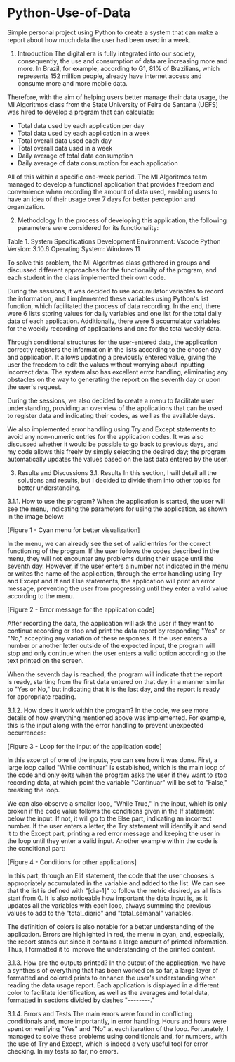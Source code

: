 # Python-Use-of-Data

Simple personal project using Python to create a system that can make a report about how much data the user had been used in a week.

1. Introduction
The digital era is fully integrated into our society, consequently, the use and consumption of data are increasing more and more. In Brazil, for example, according to G1, 81% of Brazilians, which represents 152 million people, already have internet access and consume more and more mobile data.

Therefore, with the aim of helping users better manage their data usage, the MI Algoritmos class from the State University of Feira de Santana (UEFS) was hired to develop a program that can calculate:
- Total data used by each application per day
- Total data used by each application in a week
- Total overall data used each day
- Total overall data used in a week
- Daily average of total data consumption
- Daily average of data consumption for each application

All of this within a specific one-week period. The MI Algoritmos team managed to develop a functional application that provides freedom and convenience when recording the amount of data used, enabling users to have an idea of their usage over 7 days for better perception and organization.

2. Methodology
In the process of developing this application, the following parameters were considered for its functionality:

Table 1. System Specifications
Development Environment: Vscode
Python Version: 3.10.6
Operating System: Windows 11

To solve this problem, the MI Algoritmos class gathered in groups and discussed different approaches for the functionality of the program, and each student in the class implemented their own code.

During the sessions, it was decided to use accumulator variables to record the information, and I implemented these variables using Python's list function, which facilitated the process of data recording. In the end, there were 6 lists storing values for daily variables and one list for the total daily data of each application. Additionally, there were 5 accumulator variables for the weekly recording of applications and one for the total weekly data.

Through conditional structures for the user-entered data, the application correctly registers the information in the lists according to the chosen day and application. It allows updating a previously entered value, giving the user the freedom to edit the values without worrying about inputting incorrect data. The system also has excellent error handling, eliminating any obstacles on the way to generating the report on the seventh day or upon the user's request.

During the sessions, we also decided to create a menu to facilitate user understanding, providing an overview of the applications that can be used to register data and indicating their codes, as well as the available days.

We also implemented error handling using Try and Except statements to avoid any non-numeric entries for the application codes. It was also discussed whether it would be possible to go back to previous days, and my code allows this freely by simply selecting the desired day; the program automatically updates the values based on the last data entered by the user.

3. Results and Discussions
3.1. Results
In this section, I will detail all the solutions and results, but I decided to divide them into other topics for better understanding.

3.1.1. How to use the program?
When the application is started, the user will see the menu, indicating the parameters for using the application, as shown in the image below:

[Figure 1 - Cyan menu for better visualization]

In the menu, we can already see the set of valid entries for the correct functioning of the program. If the user follows the codes described in the menu, they will not encounter any problems during their usage until the seventh day. However, if the user enters a number not indicated in the menu or writes the name of the application, through the error handling using Try and Except and If and Else statements, the application will print an error message, preventing the user from progressing until they enter a valid value according to the menu.

[Figure 2 - Error message for the application code]

After recording the data, the application will ask the user if they want to continue recording or stop and print the data report by responding "Yes" or "No," accepting any variation of these responses. If the user enters a number or another letter outside of the expected input, the program will stop and only continue when the user enters a valid option according to the text printed on the screen.

When the seventh day is reached, the program will indicate that the report is ready, starting from the first data entered on that day, in a manner similar to "Yes or No," but indicating that it is the last day, and the report is ready for appropriate reading.

3.1.2. How does it work within the program?
In the code, we see more details of how everything mentioned above was implemented. For example, this is the input along with the error handling to prevent unexpected occurrences:

[Figure 3 - Loop for the input of the application code]

In this excerpt of one of the inputs, you can see how it was done. First, a large loop called "While continuar" is established, which is the main loop of the code and only exits when the program asks the user if they want to stop recording data, at which point the variable "Continuar" will be set to "False," breaking the loop.

We can also observe a smaller loop, "While True," in the input, which is only broken if the code value follows the conditions given in the If statement below the input. If not, it will go to the Else part, indicating an incorrect number. If the user enters a letter, the Try statement will identify it and send it to the Except part, printing a red error message and keeping the user in the loop until they enter a valid input. Another example within the code is the conditional part:

[Figure 4 - Conditions for other applications]

In this part, through an Elif statement, the code that the user chooses is appropriately accumulated in the variable and added to the list. We can see that the list is defined with "[dia-1]" to follow the metric desired, as all lists start from 0. It is also noticeable how important the data input is, as it updates all the variables with each loop, always summing the previous values to add to the "total_diario" and "total_semanal" variables.

The definition of colors is also notable for a better understanding of the application. Errors are highlighted in red, the menu in cyan, and, especially, the report stands out since it contains a large amount of printed information. Thus, I formatted it to improve the understanding of the printed content.

3.1.3. How are the outputs printed?
In the output of the application, we have a synthesis of everything that has been worked on so far, a large layer of formatted and colored prints to enhance the user's understanding when reading the data usage report. Each application is displayed in a different color to facilitate identification, as well as the averages and total data, formatted in sections divided by dashes "--------."

3.1.4. Errors and Tests
The main errors were found in conflicting conditionals and, more importantly, in error handling. Hours and hours were spent on verifying "Yes" and "No" at each iteration of the loop. Fortunately, I managed to solve these problems using conditionals and, for numbers, with the use of Try and Except, which is indeed a very useful tool for error checking. In my tests so far, no errors.
